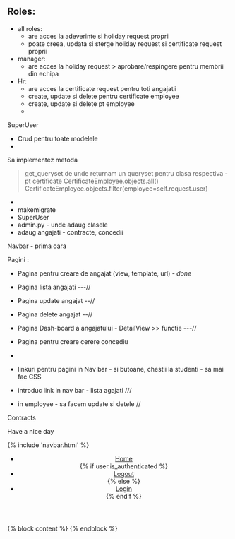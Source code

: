 ## Roles: 
- all roles:
    - are acces la adeverinte si holiday request proprii
    - poate creea, updata si sterge holiday request si certificate request proprii
- manager:
  - are acces la holiday request > aprobare/respingere pentru membrii din echipa
- Hr:
  - are acces la certificate request pentru toti angajatii
  - create, update si delete pentru certificate employee
  - create, update si delete pt employee
  - 
SuperUser
  - Crud pentru toate modelele
  - 


Sa implementez metoda 
 > get_queryset  de unde returnam un queryset pentru clasa respectiva - pt certificate 
> CertificateEmployee.objects.all()
> CertificateEmployee.objects.filter(employee=self.request.user)

- 
- makemigrate
- SuperUser
- admin.py - unde adaug clasele
- adaug angajati - contracte, concedii

Navbar -  prima oara

Pagini : 
- Pagina pentru creare de angajat (view, template, url) - _done_
- Pagina lista angajati  ---//
- Pagina update angajat --//
- Pagina delete angajat --//
- Pagina Dash-board a angajatului - DetailView >> functie  ---//
- Pagina pentru creare cerere concediu
- 

- linkuri pentru pagini in Nav bar - si butoane, chestii la studenti - sa mai fac CSS
- introduc link in nav bar - lista agajati ///
- in employee - sa facem update si detele  //

Contracts


<html lang="en">
<head>
    <meta charset="UTF-8">
    <meta name="viewport" content="width=device-width, initial-scale=1">
    <link href="https://cdn.jsdelivr.net/npm/bootstrap@5.3.3/dist/css/bootstrap.min.css" rel="stylesheet"
          integrity="sha384-QWTKZyjpPEjISv5WaRU9OFeRpok6YctnYmDr5pNlyT2bRjXh0JMhjY6hW+ALEwIH" crossorigin="anonymous">
    <title>{% block title %} {% endblock %}</title>
</head>
<body>
<div class="bg-success p-2 text-white">Have a nice day</div>

{% include 'navbar.html' %}

<header>
    <nav>
        <ul>
            <li><a href="{% url 'home_page' %}">Home</a></li>
            {% if user.is_authenticated %}
                <li><a href="{% url 'logout' %}">Logout</a></li>
            {% else %}
                <li><a href="{% url 'login' %}">Login</a></li>
            {% endif %}
        </ul>
    </nav>
</header>


<div class="container">
    {% block content %}
    {% endblock %}
</div>

<script src="https://cdn.jsdelivr.net/npm/@popperjs/core@2.11.8/dist/umd/popper.min.js"
        integrity="sha384-I7E8VVD/ismYTF4hNIPjVp/Zjvgyol6VFvRkX/vR+Vc4jQkC+hVqc2pM8ODewa9r"
        crossorigin="anonymous"></script>
<script src="https://cdn.jsdelivr.net/npm/bootstrap@5.3.3/dist/js/bootstrap.min.js"
        integrity="sha384-0pUGZvbkm6XF6gxjEnlmuGrJXVbNuzT9qBBavbLwCsOGabYfZo0T0to5eqruptLy"
        crossorigin="anonymous"></script>
</body>
</html>
